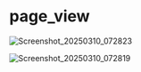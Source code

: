# page_view


![Screenshot_20250310_072823](https://github.com/user-attachments/assets/e2bbb8de-0110-416a-a9f4-0ea55e4f1fe6)

![Screenshot_20250310_072819](https://github.com/user-attachments/assets/92ba2e89-6163-4f5b-bb73-35be8dad5e3c)
